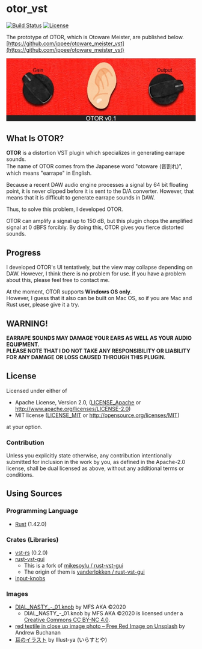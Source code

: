 # otor_vst
[![Build Status](https://travis-ci.org/ippee/otor_vst.svg?branch=master)](https://travis-ci.org/ippee/otor_vst)
[![License](https://img.shields.io/badge/license-Apache--2.0_or_MIT-blue)](https://github.com/ippee/otor_vst/blob/master/LICENSE_Apache)  

The prototype of OTOR, which is Otoware Meister, are published below.  
[https://github.com/ippee/otoware_meister_vst](https://github.com/ippee/otoware_meister_vst)  

![OTOR](images/otor_ui.jpg)  

## What Is OTOR?
**OTOR** is a distortion VST plugin which specializes in generating earrape sounds.  
The name of OTOR comes from the Japanese word "otoware (音割れ)", which means "earrape" in English.  

Because a recent DAW audio engine processes a signal by 64 bit floating point, it is never clipped before it is sent to the D/A converter. However, that means that it is difficult to generate earrape sounds in DAW.  

Thus, to solve this problem, I developed OTOR.  

OTOR can amplify a signal up to 150 dB, but this plugin chops the amplified signal at 0 dBFS forcibly. By doing this, OTOR gives you fierce distorted sounds.  

## Progress
I developed OTOR's UI tentatively, but the view may collapse depending on DAW. However, I think there is no problem for use. If you have a problem about this, please feel free to contact me.  

At the moment, OTOR supports **Windows OS only**.  
However, I guess that it also can be built on Mac OS, so if you are Mac and Rust user, please give it a try.  

## WARNING!
**EARRAPE SOUNDS MAY DAMAGE YOUR EARS AS WELL AS YOUR AUDIO EQUIPMENT.**  
**PLEASE NOTE THAT I DO NOT TAKE ANY RESPONSIBILITY OR LIABILITY FOR ANY DAMAGE OR LOSS CAUSED THROUGH THIS PLUGIN.**  

## License
Licensed under either of

- Apache License, Version 2.0, ([LICENSE_Apache](https://github.com/ippee/otoware_meister_vst/blob/master/LICENSE_Apache) or http://www.apache.org/licenses/LICENSE-2.0)
- MIT license ([LICENSE_MIT](https://github.com/ippee/otoware_meister_vst/blob/master/LICENSE_MIT) or http://opensource.org/licenses/MIT)

at your option.  

### Contribution
Unless you explicitly state otherwise, any contribution intentionally submitted for inclusion in the work by you, as defined in the Apache-2.0 license, shall be dual licensed as above, without any additional terms or conditions.  

## Using Sources
### Programming Language
- [Rust](https://github.com/rust-lang/rust) (1.42.0)

### Crates (Libraries)
- [vst-rs](https://github.com/RustAudio/vst-rs) (0.2.0)
- [rust-vst-gui](https://github.com/ippee/rust-vst-gui.git)
  - This is a fork of [mikesoylu / rust-vst-gui](https://github.com/mikesoylu/rust-vst-gui)
  - The origin of them is [vanderlokken / rust-vst-gui](https://github.com/vanderlokken/rust-vst-gui)
- [input-knobs](https://github.com/g200kg/input-knobs)

### Images
- [DIAL_NASTY_-_01.knob](https://www.g200kg.com/en/webknobman/gallery.php?m=p&p=1679) by MFS AKA ©2020
  - DIAL_NASTY_-_01.knob by MFS AKA ©2020 is licensed under a [Creative Commons CC BY-NC 4.0](https://creativecommons.org/licenses/by/4.0/).
- [red textile in close up image photo – Free Red Image on Unsplash](https://unsplash.com/photos/NRTYIVUkKnM?utm_source=twitter&utm_medium=referral&utm_content=photos-page-share) by Andrew Buchanan
- [耳のイラスト](https://www.irasutoya.com/2014/05/blog-post_6517.html) by Illust-ya (いらすとや)